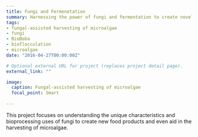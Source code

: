 ```yaml
---
title: Fungi and Fermenetation
summary: Harnessing the power of fungi and fermentation to create novel food products
tags:
- fungal-assisted harvesting of microalgae
- fungi
- BioBoba
- bioflocculation
- microalgae
date: "2016-04-27T00:00:00Z"

# Optional external URL for project (replaces project detail page).
external_link: ""

image: 
  caption: Fungal-assisted harvesting of microalgae
  focal_point: Smart
  
---
```

This project focuses on understanding the unique characteristics and bioprocessing uses of fungi to create new food products and even aid in the harvesting of microalgae.
